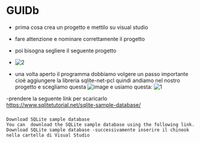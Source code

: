 # GUIDb
- prima cosa crea un progetto e mettilo su visual studio 
-  fare attenzione e nominare correttamente il progetto
-  poi bisogna segliere il seguente progetto 
-  ![2](https://github.com/basilicokarol/GUIDb/assets/116791261/3e5f000a-da04-4d25-ab79-0a2d0df74b92)

-  una volta aperto il programma dobbiamo volgere un passo importante cioè aggiungere la libreria sqlite-net-pcl
   quindi andiamo nel nostro progetto e scegliamo questa
   ![image](https://github.com/basilicokarol/GUIDb/assets/116791261/71babd46-1e54-442f-8c1e-7d2398969736)
    e usiamo questa:
    ![1](https://github.com/basilicokarol/GUIDb/assets/116791261/45fb5ac0-c993-4222-b389-976c47d20e70)

    


-prendere la seguente link per scaricarlo https://www.sqlitetutorial.net/sqlite-sample-database/ 
###
    Download SQLite sample database 
    You can  download the SQLite sample database using the following link.
    Download SQLite sample database -successivamente inserire il chinook nella cartella di Visual Studio
###
